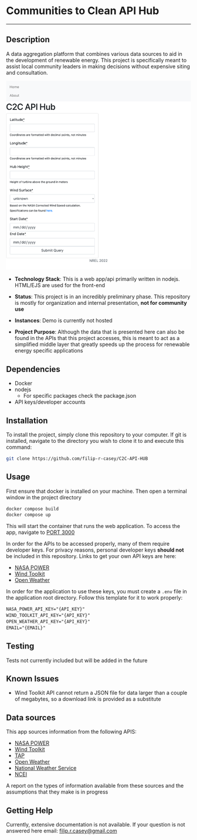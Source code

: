 # Communities to Clean API Hub

---

## Description

A data aggregation platform that combines various data sources to aid in the development of renewable energy. This project is specifically meant to assist local community leaders in making decisions without expensive siting and consultation.

![C2C API Hub screenshot](./app_info/images/app-screenshot.png)

* **Technology Stack**: This is a web app/api primarily written in nodejs. HTML/EJS are used for the front-end

* **Status**: This project is in an incredibly preliminary phase. This repository is mostly for organization and internal presentation, **not for community use**

* **Instances**: Demo is currently not hosted

* **Project Purpose**: Although the data that is presented here can also be found in the APIs that this project accesses, this is meant to act as a simplified middle layer that greatly speeds up the process for renewable energy specific applications
  
## Dependencies

* Docker
* nodejs
  * For specific packages check the package.json
* API keys/developer accounts

## Installation

To install the project, simply clone this repository to your computer. If git is installed, navigate to the directory you wish to clone it to and execute this command:

```bash
git clone https://github.com/filip-r-casey/C2C-API-HUB
```

## Usage

First ensure that docker is installed on your machine. Then open a terminal window in the project directory

```bash
docker compose build
docker compose up
```

This will start the container that runs the web application. To access the app, navigate to [PORT 3000](http://0.0.0.0:3000/)

In order for the APIs to be accessed properly, many of them require developer keys. For privacy reasons, personal developer keys **should not** be included in this repository. Links to get your own API keys are here:

* [NASA POWER](https://api.nasa.gov/)
* [Wind Toolkit](https://developer.nrel.gov/signup/)
* [Open Weather](https://openweathermap.org/appid)

In order for the application to use these keys, you must create a `.env` file in the application root directory. Follow this template for it to work properly:

```txt
NASA_POWER_API_KEY="{API_KEY}"
WIND_TOOLKIT_API_KEY="{API_KEY}"
OPEN_WEATHER_API_KEY="{API_KEY}"
EMAIL="{EMAIL}"
```

## Testing

Tests not currently included but will be added in the future

## Known Issues

* Wind Toolkit API cannot return a JSON file for data larger than a couple of megabytes, so a download link is provided as a substitute

## Data sources

This app sources information from the following APIS:

* [NASA POWER](https://power.larc.nasa.gov/docs/services/api/)
* [Wind Toolkit](https://www.nrel.gov/grid/wind-toolkit.html)
* [TAP](https://dw-tap.nrel.gov/#api-Wind_Speed)
* [Open Weather](https://openweathermap.org/api)
* [National Weather Service](https://www.weather.gov/documentation/services-web-api#/default/station_observation_list)
* [NCEI](https://www.ncei.noaa.gov/support/access-data-service-api-user-documentation)
  
A report on the types of information available from these sources and the assumptions that they make is in progress

## Getting Help

Currently, extensive documentation is not available. If your question is not answered here email: filip.r.casey@gmail.com
